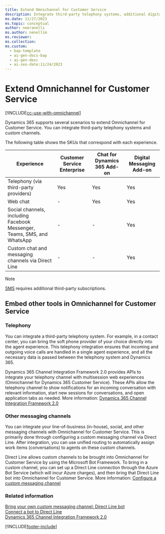 ```yaml
---
title: Extend Omnichannel for Customer Service
description: Integrate third-party telephony systems, additional digital channels, and custom experiences with Dynamics 365 Customer Service to extend Omnichannel for Customer Service.
ms.date: 11/27/2023
ms.topic: conceptual
author: neeranelli
ms.author: nenellim
ms.reviewer:
ms.collection:
ms.custom:
  - bap-template
  - ai-gen-docs-bap
  - ai-gen-desc
  - ai-seo-date:11/24/2023
---
```


# Extend Omnichannel for Customer Service

[!INCLUDE[cc-use-with-omnichannel](../../includes/cc-use-with-omnichannel.md)]


Dynamics 365 supports several scenarios to extend Omnichannel for Customer Service. You can integrate third-party telephony systems and custom channels.

The following table shows the SKUs that correspond with each experience.

| Experience | Customer Service Enterprise | Chat for Dynamics 365 Add-on  | Digital Messaging Add-on |
|---------------------------------------------------------------------|------------|------------|------------|
| Telephony (via third-party providers)          | Yes | Yes | Yes |
| Web chat  | - | Yes | Yes |
| Social channels, including Facebook Messenger, Teams, SMS, and WhatsApp  | - | - | Yes |
| Custom chat and messaging channels via Direct Line  | - | - | Yes |

> [!NOTE]
> [SMS](../use/sms-channel-overview.md) requires additional third-party subscriptions.

## Embed other tools in Omnichannel for Customer Service

### Telephony

You can integrate a third-party telephony system. For example, in a contact center, you can bring the soft phone provider of your choice directly into the agent experience. This telephony integration ensures that incoming and outgoing voice calls are handled in a single agent experience, and all the necessary data is passed between the telephony system and Dynamics 365.

Dynamics 365 Channel Integration Framework 2.0 provides APIs to integrate your telephony channel with multisession web experiences (Omnichannel for Dynamics 365 Customer Service). These APIs allow the telephony channel to show notifications for an incoming conversation with relevant information, start new sessions for conversations, and open application tabs as needed. More information: [Dynamics 365 Channel Integration Framework 2.0](../../channel-integration-framework/v2/administer/overview-channel-integration-framework.md)

### Other messaging channels

You can integrate your line-of-business (in-house), social, and other messaging channels with Omnichannel for Customer Service. This is primarily done through configuring a custom messaging channel via Direct Line. After integration, you can use unified routing to automatically assign work items (conversations) to agents on these custom channels.

Direct Line allows custom channels to be brought into Omnichannel for Customer Service by using the Microsoft Bot Framework. To bring in a custom channel, you can set up a Direct Line connection through the Azure Bot Service (which will incur Azure charges), and then bring that Direct Line bot into Omnichannel for Customer Service. More information: [Configure a custom messaging channel](../administer/configure-custom-channel.md)

### Related information

[Bring your own custom messaging channel: Direct Line bot](../develop/bring-your-own-channel.md)  
[Connect a bot to Direct Line](/azure/bot-service/bot-service-channel-connect-directline)  
[Dynamics 365 Channel Integration Framework 2.0](../../channel-integration-framework/v2/administer/overview-channel-integration-framework.md)  

[!INCLUDE[footer-include](../../includes/footer-banner.md)]
